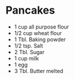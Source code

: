 # Pancakes
- 1 cup all purpose flour
- 1/2 cup wheat flour
- 1 Tbl. Baking powder
- 1/2 tsp. Salt
- 2 Tbl. Sugar
- 1 cup milk
- 1 egg
- 3 Tbl. Butter melted
